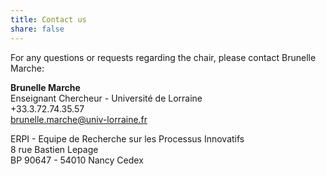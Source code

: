 ```yaml
---
title: Contact us
share: false
---
```


For any questions or requests regarding the chair, please contact Brunelle Marche:

**Brunelle Marche**<br>
Enseignant Chercheur - Université de Lorraine <br>
+33.3.72.74.35.57 <br>
brunelle.marche@univ-lorraine.fr <br>

ERPI - Equipe de Recherche sur les Processus Innovatifs<br>
8 rue Bastien Lepage<br>
BP 90647 - 54010 Nancy Cedex